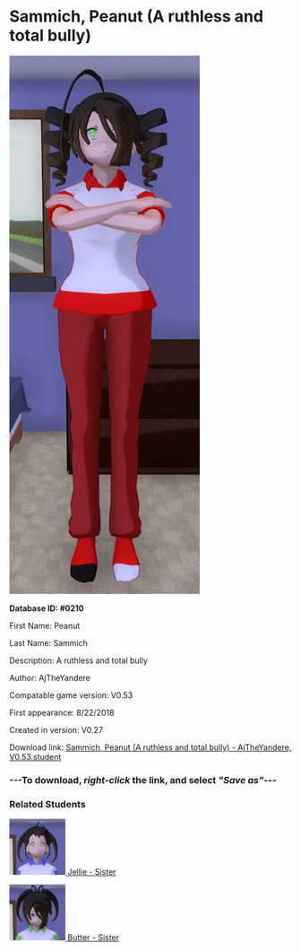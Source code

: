# Sammich, Peanut (A ruthless and total bully)

<img src="../../Files/Images/Sammich, Peanut (A ruthless and total bully).png" title="Sammich, Peanut (A ruthless and total bully) - AjTheYandere, V0.53">

**Database ID: #0210**

First Name: Peanut

Last Name: Sammich

Description: A ruthless and total bully

Author: AjTheYandere

Compatable game version: V0.53

First appearance: 8/22/2018

Created in version: V0.27

Download link: <a href="https://raw.githubusercontent.com/Arbiter1223/Daigaku-Gurashi-Custom-Students/master/Files/Student%20Files/Sammich%2C%20Peanut%20(A%20ruthless%20and%20total%20bully)%20-%20AjTheYandere%2C%20V0.53.student">Sammich, Peanut (A ruthless and total bully) - AjTheYandere, V0.53.student</a>

### ---**To download, _right-click_ the link, and select _"Save as"_**---

### Related Students

<a href="Sammich, Jellie (A very optimistic girl who likes everything).md"><img src="../../Files/Thumbs/Sammich, Jellie (A very optimistic girl who likes everything).png" height="100" width="100" title="Sammich, Jellie (A very optimistic girl who likes everything) - AjTheYandere, V0.53"></a><a href="Sammich, Jellie (A very optimistic girl who likes everything).md"> Jellie - Sister</a>

<a href="Sammich, Butter (A very boring and bland girl girl).md"><img src="../../Files/Thumbs/Sammich, Butter (A very boring and bland girl girl).png" height="100" width="100" title="Sammich, Butter (A very boring and bland girl girl) - AjTheYandere, V0.53"></a><a href="Sammich, Butter (A very boring and bland girl girl).md"> Butter - Sister</a>

